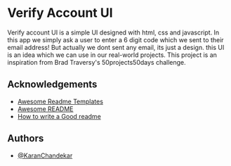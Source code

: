 # Verify Account UI

Verify account UI is a simple UI designed with html, css and javascript. In this app we simply ask a user to enter a 6 digit code which we sent to their email address! But actually we dont sent any email, its just a design. this UI is an idea which we can use in our real-world projects. This project is an inspiration from Brad Traversy's 50projects50days challenge.

## Acknowledgements

- [Awesome Readme Templates](https://awesomeopensource.com/project/elangosundar/awesome-README-templates)
- [Awesome README](https://github.com/matiassingers/awesome-readme)
- [How to write a Good readme](https://bulldogjob.com/news/449-how-to-write-a-good-readme-for-your-github-project)

## Authors

- [@KaranChandekar](https://www.github.com/KaranChandekar)
